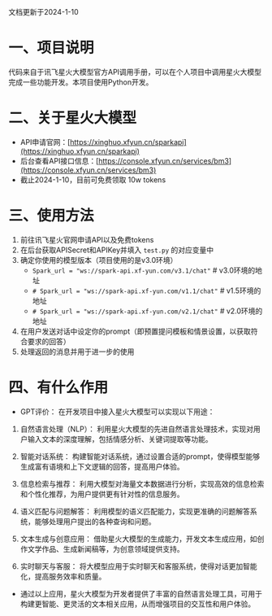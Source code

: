 文档更新于2024-1-10
# 一、项目说明
代码来自于讯飞星火大模型官方API调用手册，可以在个人项目中调用星火大模型完成一些功能开发。本项目使用Python开发。

# 二、关于星火大模型
- API申请官网：[https://xinghuo.xfyun.cn/sparkapi](https://xinghuo.xfyun.cn/sparkapi)
- 后台查看API接口信息：[https://console.xfyun.cn/services/bm3](https://console.xfyun.cn/services/bm3)
- 截止2024-1-10，目前可免费领取 10w tokens

# 三、使用方法
1. 前往讯飞星火官网申请API以及免费tokens
2. 在后台获取APISecret和APIKey并填入 `test.py` 的对应变量中
3. 确定你使用的模型版本（项目使用的是v3.0环境）
    - `Spark_url = "ws://spark-api.xf-yun.com/v3.1/chat"`  # v3.0环境的地址
    - `# Spark_url = "ws://spark-api.xf-yun.com/v1.1/chat"`  # v1.5环境的地址
    - `# Spark_url = "ws://spark-api.xf-yun.com/v2.1/chat"`  # v2.0环境的地址
4. 在用户发送对话中设定你的prompt（即预置提问模板和情景设置，以获取符合要求的回答）
5. 处理返回的消息并用于进一步的使用

# 四、有什么作用
- GPT评价：
在开发项目中接入星火大模型可以实现以下用途：

1. 自然语言处理（NLP）： 利用星火大模型的先进自然语言处理技术，实现对用户输入文本的深度理解，包括情感分析、关键词提取等功能。

2. 智能对话系统： 构建智能对话系统，通过设置合适的prompt，使得模型能够生成富有语境和上下文逻辑的回答，提高用户体验。

3. 信息检索与推荐： 利用大模型对海量文本数据进行分析，实现高效的信息检索和个性化推荐，为用户提供更有针对性的信息服务。

4. 语义匹配与问题解答： 利用模型的语义匹配能力，实现更准确的问题解答系统，能够处理用户提出的各种查询和问题。

5. 文本生成与创意应用： 借助星火大模型的生成能力，开发文本生成应用，如创作文学作品、生成新闻稿等，为创意领域提供支持。

6. 实时聊天与客服： 将大模型应用于实时聊天和客服系统，使得对话更加智能化，提高服务效率和质量。

- 通过以上应用，星火大模型为开发者提供了丰富的自然语言处理工具，可用于构建更智能、更灵活的文本相关应用，从而增强项目的交互性和用户体验。
